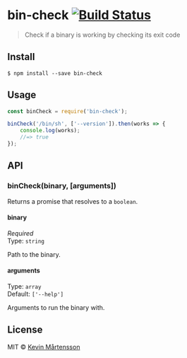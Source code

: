 # bin-check [![Build Status](https://travis-ci.org/kevva/bin-check.svg?branch=master)](https://travis-ci.org/kevva/bin-check)

> Check if a binary is working by checking its exit code


## Install

```
$ npm install --save bin-check
```


## Usage

```js
const binCheck = require('bin-check');

binCheck('/bin/sh', ['--version']).then(works => {
	console.log(works);
	//=> true
});
```


## API

### binCheck(binary, [arguments])

Returns a promise that resolves to a `boolean`.

#### binary

*Required*  
Type: `string`

Path to the binary.

#### arguments

Type: `array`  
Default: `['--help']`

Arguments to run the binary with.


## License

MIT © [Kevin Mårtensson](https://github.com/kevva)
